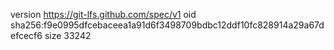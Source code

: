 version https://git-lfs.github.com/spec/v1
oid sha256:f9e0995dfcebaceea1a91d6f3498709bdbc12ddf10fc828914a29a67defcecf6
size 33242
